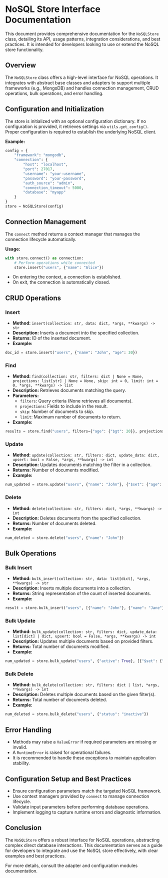 # NoSQL Store Interface Documentation

This document provides comprehensive documentation for the `NoSQLStore` class, detailing its API, usage patterns, integration considerations, and best practices. It is intended for developers looking to use or extend the NoSQL store functionality.

## Overview

The `NoSQLStore` class offers a high-level interface for NoSQL operations. It integrates with abstract base classes and adapters to support multiple frameworks (e.g., MongoDB) and handles connection management, CRUD operations, bulk operations, and error handling.

## Configuration and Initialization

The store is initialized with an optional configuration dictionary. If no configuration is provided, it retrieves settings via `utils.get_config()`. Proper configuration is required to establish the underlying NoSQL client.

**Example:**
```python
config = {
    "framework": "mongodb",
    "connection": {
        "host": "localhost",
        "port": 27017,
        "username": "your-username",
        "password": "your-password",
        "auth_source": "admin",
        "connection_timeout": 5000,
        "database": "myapp"
    }
}
store = NoSQLStore(config)
```

## Connection Management

The `connect` method returns a context manager that manages the connection lifecycle automatically.

**Usage:**
```python
with store.connect() as connection:
    # Perform operations while connected
    store.insert("users", {"name": "Alice"})
```
- On entering the context, a connection is established.
- On exit, the connection is automatically closed.

## CRUD Operations

### Insert
- **Method:** `insert(collection: str, data: dict, *args, **kwargs) -> str`
- **Description:** Inserts a document into the specified collection.
- **Returns:** ID of the inserted document.
- **Example:**
```python
doc_id = store.insert("users", {"name": "John", "age": 30})
```

### Find
- **Method:** `find(collection: str, filters: dict | None = None, projections: list[str] | None = None, skip: int = 0, limit: int = 0, *args, **kwargs) -> list`
- **Description:** Retrieves documents matching the query.
- **Parameters:**
  - `filters`: Query criteria (None retrieves all documents).
  - `projections`: Fields to include in the result.
  - `skip`: Number of documents to skip.
  - `limit`: Maximum number of documents to return.
- **Example:**
```python
results = store.find("users", filters={"age": {"$gt": 20}}, projections=["name", "age"])
```

### Update
- **Method:** `update(collection: str, filters: dict, update_data: dict, upsert: bool = False, *args, **kwargs) -> int`
- **Description:** Updates documents matching the filter in a collection.
- **Returns:** Number of documents modified.
- **Example:**
```python
num_updated = store.update("users", {"name": "John"}, {"$set": {"age": 31}})
```

### Delete
- **Method:** `delete(collection: str, filters: dict, *args, **kwargs) -> int`
- **Description:** Deletes documents from the specified collection.
- **Returns:** Number of documents deleted.
- **Example:**
```python
num_deleted = store.delete("users", {"name": "John"})
```

## Bulk Operations

### Bulk Insert
- **Method:** `bulk_insert(collection: str, data: list[dict], *args, **kwargs) -> str`
- **Description:** Inserts multiple documents into a collection.
- **Returns:** String representation of the count of inserted documents.
- **Example:**
```python
result = store.bulk_insert("users", [{"name": "John"}, {"name": "Jane"}])
```

### Bulk Update
- **Method:** `bulk_update(collection: str, filters: dict, update_data: list[dict] | dict, upsert: bool = False, *args, **kwargs) -> int`
- **Description:** Updates multiple documents based on provided filters.
- **Returns:** Total number of documents modified.
- **Example:**
```python
num_updated = store.bulk_update("users", {"active": True}, [{"$set": {"last_login": "now"}}])
```

### Bulk Delete
- **Method:** `bulk_delete(collection: str, filters: dict | list, *args, **kwargs) -> int`
- **Description:** Deletes multiple documents based on the given filter(s).
- **Returns:** Total number of documents deleted.
- **Example:**
```python
num_deleted = store.bulk_delete("users", {"status": "inactive"})
```

## Error Handling

- Methods may raise a `ValueError` if required parameters are missing or invalid.
- A `RuntimeError` is raised for operational failures.
- It is recommended to handle these exceptions to maintain application stability.


## Configuration Setup and Best Practices

- Ensure configuration parameters match the targeted NoSQL framework.
- Use context managers provided by `connect` to manage connection lifecycle.
- Validate input parameters before performing database operations.
- Implement logging to capture runtime errors and diagnostic information.

## Conclusion

The `NoSQLStore` offers a robust interface for NoSQL operations, abstracting complex direct database interactions. This documentation serves as a guide for developers to integrate and use the NoSQL store effectively, with clear examples and best practices.

For more details, consult the adapter and configuration modules documentation.